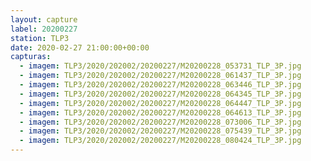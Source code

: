 ```yaml
---
layout: capture
label: 20200227
station: TLP3
date: 2020-02-27 21:00:00+00:00
capturas:
  - imagem: TLP3/2020/202002/20200227/M20200228_053731_TLP_3P.jpg
  - imagem: TLP3/2020/202002/20200227/M20200228_061437_TLP_3P.jpg
  - imagem: TLP3/2020/202002/20200227/M20200228_063446_TLP_3P.jpg
  - imagem: TLP3/2020/202002/20200227/M20200228_064345_TLP_3P.jpg
  - imagem: TLP3/2020/202002/20200227/M20200228_064447_TLP_3P.jpg
  - imagem: TLP3/2020/202002/20200227/M20200228_064613_TLP_3P.jpg
  - imagem: TLP3/2020/202002/20200227/M20200228_073006_TLP_3P.jpg
  - imagem: TLP3/2020/202002/20200227/M20200228_075439_TLP_3P.jpg
  - imagem: TLP3/2020/202002/20200227/M20200228_080424_TLP_3P.jpg
---
```

